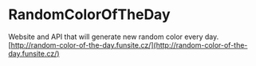 # RandomColorOfTheDay
Website and API that will generate new random color every day.
[http://random-color-of-the-day.funsite.cz/](http://random-color-of-the-day.funsite.cz/)